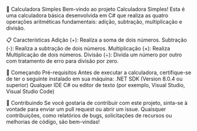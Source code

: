 📱 Calculadora Simples
Bem-vindo ao projeto Calculadora Simples! Esta é uma calculadora básica desenvolvida em C# que realiza as quatro operações aritméticas fundamentais: adição, subtração, multiplicação e divisão.

📋 Características
Adição (+): Realiza a soma de dois números. 
Subtração (-): Realiza a subtração de dois números. 
Multiplicação (×): Realiza Multiplicação de dois números. 
Divisão (÷): Divida um número por outro com tratamento de erro para divisão por zero.

🚀 Começando
Pré-requisitos
Antes de executar a calculadora, certifique-se de ter o seguinte instalado em sua máquina:
.NET SDK (Version 8.0.4 ou superior)
Qualquer IDE C# ou editor de texto (por exemplo, Visual Studio, Visual Studio Code)

🙌 Contribuindo
Se você gostaria de contribuir com este projeto, sinta-se à vontade para enviar um pull request ou abrir um issue.
Quaisquer contribuições, como relatórios de bugs, solicitações de recursos ou melhorias de código, são bem-vindas!

